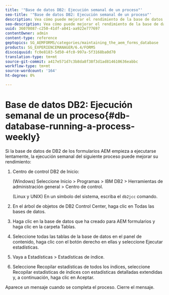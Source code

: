 ```yaml
---
title: '"Base de datos DB2: Ejecución semanal de un proceso"'
seo-title: '"Base de datos DB2: Ejecución semanal de un proceso"'
description: Vea cómo puede mejorar el rendimiento de la base de datos DB2 de formularios AEM.
seo-description: Vea cómo puede mejorar el rendimiento de la base de datos DB2 de formularios AEM.
uuid: 36070087-c250-41df-a841-aa922e777697
contentOwner: admin
content-type: reference
geptopics: SG_AEMFORMS/categories/maintaining_the_aem_forms_database
products: SG_EXPERIENCEMANAGER/6.4/FORMS
discoiquuid: fc0e8183-5d50-4fc0-997a-5f3168ba0d70
translation-type: tm+mt
source-git-commit: a417e571d7c3b8da8f38f3d1ad814610636eabbc
workflow-type: tm+mt
source-wordcount: '164'
ht-degree: 0%

---
```



# Base de datos DB2: Ejecución semanal de un proceso{#db-database-running-a-process-weekly}

Si la base de datos de DB2 de los formularios AEM empieza a ejecutarse lentamente, la ejecución semanal del siguiente proceso puede mejorar su rendimiento:

1. Centro de control DB2 de Inicio:

   (Windows) Seleccione Inicio > Programas > IBM DB2 > Herramientas de administración general > Centro de control.

   (Linux y UNIX) En un símbolo del sistema, escriba el `db2jcc` comando.

1. En el árbol de objetos de DB2 Control Center, haga clic en Todas las bases de datos.
1. Haga clic en la base de datos que ha creado para AEM formularios y haga clic en la carpeta Tablas.
1. Seleccione todas las tablas de la base de datos en el panel de contenido, haga clic con el botón derecho en ellas y seleccione Ejecutar estadísticas.
1. Vaya a Estadísticas > Estadísticas de índice.
1. Seleccione Recopilar estadísticas de todos los índices, seleccione Recopilar estadísticas de índices con estadísticas detalladas extendidas y, a continuación, haga clic en Aceptar.

Aparece un mensaje cuando se completa el proceso. Cierre el mensaje.
